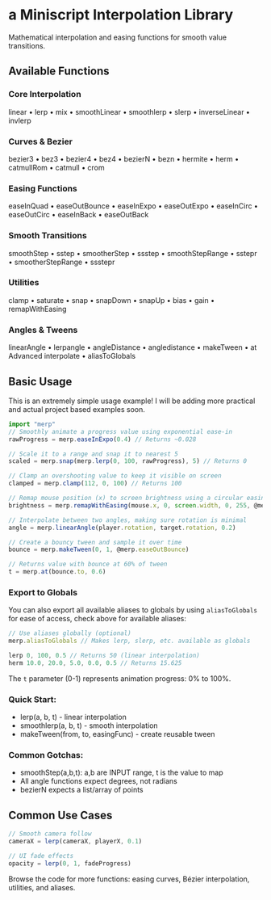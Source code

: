 # a Miniscript Interpolation Library

Mathematical interpolation and easing functions for smooth value transitions.

## Available Functions
### Core Interpolation
linear • lerp • mix • smoothLinear • smoothlerp • slerp • inverseLinear • invlerp

### Curves & Bezier
bezier3 • bez3 • bezier4 • bez4 • bezierN • bezn • hermite • herm • catmullRom • catmull • crom

### Easing Functions
easeInQuad • easeOutBounce • easeInExpo • easeOutExpo • easeInCirc • easeOutCirc • easeInBack • easeOutBack

### Smooth Transitions
smoothStep • sstep • smootherStep • ssstep • smoothStepRange • sstepr • smootherStepRange • ssstepr

### Utilities
clamp • saturate • snap • snapDown • snapUp • bias • gain • remapWithEasing

### Angles & Tweens
linearAngle • lerpangle • angleDistance • angledistance • makeTween • at
Advanced
interpolate • aliasToGlobals

## Basic Usage
This is an extremely simple usage example! I will be adding more practical and actual project based examples soon.
```javascript
import "merp"
// Smoothly animate a progress value using exponential ease-in
rawProgress = merp.easeInExpo(0.4) // Returns ~0.028

// Scale it to a range and snap it to nearest 5
scaled = merp.snap(merp.lerp(0, 100, rawProgress), 5) // Returns 0

// Clamp an overshooting value to keep it visible on screen
clamped = merp.clamp(112, 0, 100) // Returns 100

// Remap mouse position (x) to screen brightness using a circular easing out, notice how we are trying to prevent function calls with @
brightness = merp.remapWithEasing(mouse.x, 0, screen.width, 0, 255, @merp.easeOutCirc)

// Interpolate between two angles, making sure rotation is minimal
angle = merp.linearAngle(player.rotation, target.rotation, 0.2)

// Create a bouncy tween and sample it over time
bounce = merp.makeTween(0, 1, @merp.easeOutBounce)

// Returns value with bounce at 60% of tween
t = merp.at(bounce.to, 0.6)
```

### Export to Globals
You can also export all available aliases to globals by using `aliasToGlobals` for ease of access, check above for available aliases:
```javascript
// Use aliases globally (optional)
merp.aliasToGlobals // Makes lerp, slerp, etc. available as globals

lerp 0, 100, 0.5 // Returns 50 (linear interpolation)
herm 10.0, 20.0, 5.0, 0.0, 0.5 // Returns 15.625
```

The `t` parameter (0-1) represents animation progress: 0% to 100%.


### Quick Start:
- lerp(a, b, t)           - linear interpolation
- smoothlerp(a, b, t)     - smooth interpolation  
- makeTween(from, to, easingFunc) - create reusable tween

### Common Gotchas:
  - smoothStep(a,b,t): a,b are INPUT range, t is the value to map
  - All angle functions expect degrees, not radians
  - bezierN expects a list/array of points

## Common Use Cases
```javascript
// Smooth camera follow
cameraX = lerp(cameraX, playerX, 0.1)

// UI fade effects  
opacity = lerp(0, 1, fadeProgress)
```

Browse the code for more functions: easing curves, Bézier interpolation, utilities, and aliases.
